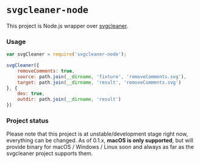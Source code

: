 # `svgcleaner-node`

This project is Node.js wrapper over [svgcleaner](https://github.com/RazrFalcon/svgcleaner).

### Usage

```js
var svgCleaner = require('svgcleaner-node');

svgCleaner({
    removeComments: true,
    source: path.join(__dirname, 'fixture', 'removeComments.svg'),
    target: path.join(__dirname, 'result', 'removeComments.svg')
}, {
    dev: true,
    outdir: path.join(__dirname, 'result')
})
```

### Project status

Please note that this project is at unstable/development stage right now, everything can be changed. As of 0.1.x, **macOS is only supported**, but will provide binary for macOS / Windows / Linux soon and always as far as the svgcleaner project supports them.
